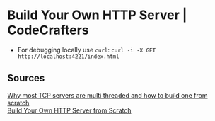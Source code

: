 # Build Your Own HTTP Server | CodeCrafters

- For debugging locally use `curl`: `curl -i -X GET http://localhost:4221/index.html`

## Sources
[Why most TCP servers are multi threaded and how to build one from scratch](https://www.youtube.com/watch?v=f9gUFy-9uCM) \
[Build Your Own HTTP Server from Scratch](https://www.youtube.com/watch?v=1NiVabKE7Fk)